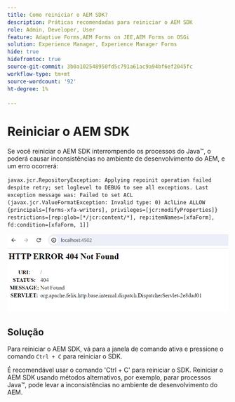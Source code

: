 ```yaml
---
title: Como reiniciar o AEM SDK?
description: Práticas recomendadas para reiniciar o AEM SDK
role: Admin, Developer, User
feature: Adaptive Forms,AEM Forms on JEE,AEM Forms on OSGi
solution: Experience Manager, Experience Manager Forms
hide: true
hidefromtoc: true
source-git-commit: 3b0a102548950fd5c791a61ac9a94bf6ef2045fc
workflow-type: tm+mt
source-wordcount: '92'
ht-degree: 1%

---
```


# Reiniciar o AEM SDK

Se você reiniciar o AEM SDK interrompendo os processos do Java™, o poderá causar inconsistências no ambiente de desenvolvimento do AEM, e um erro ocorrerá:

`javax.jcr.RepositoryException: Applying repoinit operation failed despite retry; set loglevel to DEBUG to see all exceptions. Last exception message was: Failed to set ACL (javax.jcr.ValueFormatException: Invalid type: 0) AclLine ALLOW {principals=[forms-xfa-writers], privileges=[jcr:modifyProperties]} restrictions=[rep:glob=[*/jcr:content/*], rep:itemNames=[xfaForm], fd:condition=[xfaForm, 1]]`

![Reiniciar-aem-sdk-erro](/help/forms/using/assets/restart-sdk-error.png)

## Solução

Para reiniciar o AEM SDK, vá para a janela de comando ativa e pressione o comando `Ctrl + C` para reiniciar o SDK.

É recomendável usar o comando &#39;Ctrl + C&#39; para reiniciar o SDK. Reiniciar o AEM SDK usando métodos alternativos, por exemplo, parar processos Java™, pode levar a inconsistências no ambiente de desenvolvimento do AEM.
